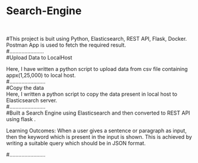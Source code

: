 # Search-Engine
<br>

#This project is buit using Python, Elasticsearch, REST API, Flask, Docker. Postman App is used to fetch the required result.
<br>
#.......................
<br>
#Upload Data to LocalHost
<br>

Here, I have written a python script to upload data from csv file containing appx(1,25,000) to local host.
<br>
#........................
<br>
#Copy the data 
<br>
Here, I written a python script to copy the data present in local host to Elasticsearch server.
<br>
#........................
<br>
#Built a Search Engine using Elasticsearch and then converted to REST API using flask .
<br>

Learning Outcomes: When a user gives a sentence or paragraph as input, then the keyword which 
is present in the input is shown. This is achieved by writing a suitable query which should be in JSON format. 
<br>

#........................
